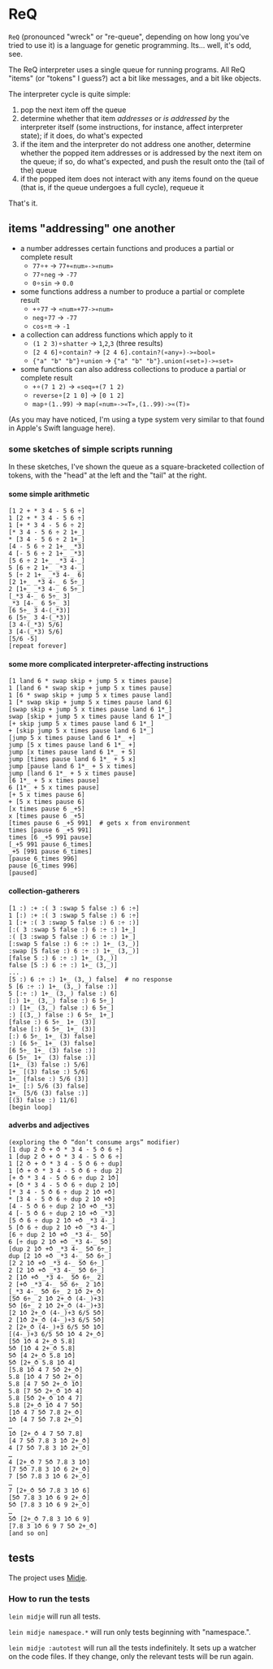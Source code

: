 # ReQ

`ReQ` (pronounced "wreck" or "re-queue", depending on how long you've tried to use it) is a language for genetic programming. Its... well, it's odd, see.

The ReQ interpreter uses a single queue for running programs. All ReQ "items" (or "tokens" I guess?) act a bit like messages, and a bit like objects.

The interpreter cycle is quite simple:

1. pop the next item off the queue
2. determine whether that item _addresses_ or _is addressed by_ the interpreter itself (some instructions, for instance, affect interpreter state); if it does, do what's expected
3. if the item and the interpreter do not address one another, determine whether the popped item addresses or is addressed by the next item on the queue; if so, do what's expected, and push the result onto the (tail of the) queue
4. if the popped item does not interact with any items found on the queue (that is, if the queue undergoes a full cycle), requeue it

That's it.

## items "addressing" one another

- a number addresses certain functions and produces a partial or complete result
  - `77`∘`+` -> `77+«num»->«num»`
  - `77`∘`neg` -> `-77`
  - `0`∘`sin` -> `0.0`
- some functions address a number to produce a partial or complete result
  - `+`∘`77` -> `«num»+77->«num»`
  - `neg`∘`77` -> `-77`
  - `cos`∘`π` -> `-1`
- a collection can address functions which apply to it
  - `(1 2 3)`∘`shatter` -> `1`,`2`,`3` (three results)
  - `[2 4 6]`∘`contain?` -> `[2 4 6].contain?(«any»)->«bool»`
  - `{"a" "b" "b"}`∘`union` -> `{"a" "b" "b"}.union(«set»)->«set»`
- some functions can also address collections to produce a partial or complete result
  - `+`∘`(7 1 2)` -> `«seq»+(7 1 2)`
  - `reverse`∘`[2 1 0]` -> `[0 1 2]`
  - `map`∘`(1..99)` -> `map(«num»->«T»,(1..99)->«(T)»`

(As you may have noticed, I'm using a type system very similar to that found in Apple's Swift language here).

### some sketches of simple scripts running

In these sketches, I've shown the queue as a square-bracketed collection of tokens, with the "head" at the left and the "tail" at the right.

#### some simple arithmetic

```text
[1 2 + * 3 4 - 5 6 ÷]
1 [2 + * 3 4 - 5 6 ÷]
1 [+ * 3 4 - 5 6 ÷ 2]
[* 3 4 - 5 6 ÷ 2 1+_]
* [3 4 - 5 6 ÷ 2 1+_]
[4 - 5 6 ÷ 2 1+_ _*3]
4 [- 5 6 ÷ 2 1+_ _*3]
[5 6 ÷ 2 1+_ _*3 4-_]
5 [6 ÷ 2 1+_ _*3 4-_]
5 [÷ 2 1+_ _*3 4-_ 6]
[2 1+_ _*3 4-_ 6 5÷_]
2 [1+_ _*3 4-_ 6 5÷_]
[_*3 4-_ 6 5÷_ 3]
_*3 [4-_ 6 5÷_ 3]
[6 5÷_ 3 4-(_*3)]
6 [5÷_ 3 4-(_*3)]
[3 4-(_*3) 5/6]
3 [4-(_*3) 5/6]
[5/6 -5]
[repeat forever]
```

#### some more complicated interpreter-affecting instructions

```text
[1 land 6 * swap skip + jump 5 x times pause]
1 [land 6 * swap skip + jump 5 x times pause]
1 [6 * swap skip + jump 5 x times pause land]
1 [* swap skip + jump 5 x times pause land 6]
[swap skip + jump 5 x times pause land 6 1*_]
swap [skip + jump 5 x times pause land 6 1*_]
[+ skip jump 5 x times pause land 6 1*_]
+ [skip jump 5 x times pause land 6 1*_]
[jump 5 x times pause land 6 1*_ +]
jump [5 x times pause land 6 1*_ +]
jump [x times pause land 6 1*_ + 5]
jump [times pause land 6 1*_ + 5 x]
jump [pause land 6 1*_ + 5 x times]
jump [land 6 1*_ + 5 x times pause]
[6 1*_ + 5 x times pause]
6 [1*_ + 5 x times pause]
[+ 5 x times pause 6]
+ [5 x times pause 6]
[x times pause 6 _+5]
x [times pause 6 _+5]
[times pause 6 _+5 991]  # gets x from environment
times [pause 6 _+5 991]
times [6 _+5 991 pause]
[_+5 991 pause 6_times]
_+5 [991 pause 6_times]
[pause 6_times 996]
pause [6_times 996]
[paused]
```

#### collection-gatherers

```text
[1 :) :+ :( 3 :swap 5 false :) 6 :÷]
1 [:) :+ :( 3 :swap 5 false :) 6 :÷]
1 [:+ :( 3 :swap 5 false :) 6 :÷ :)]
[:( 3 :swap 5 false :) 6 :÷ :) 1+_]
:( [3 :swap 5 false :) 6 :÷ :) 1+_]
[:swap 5 false :) 6 :÷ :) 1+_ (3,_)]
:swap [5 false :) 6 :÷ :) 1+_ (3,_)]
[false 5 :) 6 :÷ :) 1+_ (3,_)]
false [5 :) 6 :÷ :) 1+_ (3,_)]
...
[5 :) 6 :÷ :) 1+_ (3,_) false]  # no response
5 [6 :÷ :) 1+_ (3,_) false :)]
5 [:÷ :) 1+_ (3,_) false :) 6]
[:) 1+_ (3,_) false :) 6 5÷_]
:) [1+_ (3,_) false :) 6 5÷_]
:) [(3,_) false :) 6 5÷_ 1+_]
[false :) 6 5÷_ 1+_ (3)]
false [:) 6 5÷_ 1+_ (3)]
[:) 6 5÷_ 1+_ (3) false]
:) [6 5÷_ 1+_ (3) false]
[6 5÷_ 1+_ (3) false :)]
6 [5÷_ 1+_ (3) false :)]
[1+_ (3) false :) 5/6]
1+_ [(3) false :) 5/6]
1+_ [false :) 5/6 (3)]
1+_ [:) 5/6 (3) false]
1+_ [5/6 (3) false :)]
[(3) false :) 11/6]
[begin loop]
```

#### adverbs and adjectives

~~~ text
(exploring the ⥀ “don’t consume args” modifier)
[1 dup 2 ⥀ + ⥀ * 3 4 - 5 ⥀ 6 ÷]
1 [dup 2 ⥀ + ⥀ * 3 4 - 5 ⥀ 6 ÷]
1 [2 ⥀ + ⥀ * 3 4 - 5 ⥀ 6 ÷ dup]
1 [⥀ + ⥀ * 3 4 - 5 ⥀ 6 ÷ dup 2]
[+ ⥀ * 3 4 - 5 ⥀ 6 ÷ dup 2 1⥀]
+ [⥀ * 3 4 - 5 ⥀ 6 ÷ dup 2 1⥀]
[* 3 4 - 5 ⥀ 6 ÷ dup 2 1⥀ +⥀]
* [3 4 - 5 ⥀ 6 ÷ dup 2 1⥀ +⥀]
[4 - 5 ⥀ 6 ÷ dup 2 1⥀ +⥀ _*3]
4 [- 5 ⥀ 6 ÷ dup 2 1⥀ +⥀ _*3]
[5 ⥀ 6 ÷ dup 2 1⥀ +⥀ _*3 4-_]
5 [⥀ 6 ÷ dup 2 1⥀ +⥀ _*3 4-_]
[6 ÷ dup 2 1⥀ +⥀ _*3 4-_ 5⥀]
6 [÷ dup 2 1⥀ +⥀ _*3 4-_ 5⥀]
[dup 2 1⥀ +⥀ _*3 4-_ 5⥀ 6÷_]
dup [2 1⥀ +⥀ _*3 4-_ 5⥀ 6÷_]
[2 2 1⥀ +⥀ _*3 4-_ 5⥀ 6÷_]
2 [2 1⥀ +⥀ _*3 4-_ 5⥀ 6÷_]
2 [1⥀ +⥀ _*3 4-_ 5⥀ 6÷_ 2]
2 [+⥀ _*3 4-_ 5⥀ 6÷_ 2 1⥀]
[_*3 4-_ 5⥀ 6÷_ 2 1⥀ 2+_⥀]
[5⥀ 6÷_ 2 1⥀ 2+_⥀ (4-_)+3]
5⥀ [6÷_ 2 1⥀ 2+_⥀ (4-_)+3]
[2 1⥀ 2+_⥀ (4-_)+3 6/5 5⥀]
2 [1⥀ 2+_⥀ (4-_)+3 6/5 5⥀]
2 [2+_⥀ (4-_)+3 6/5 5⥀ 1⥀]
[(4-_)+3 6/5 5⥀ 1⥀ 4 2+_⥀]
[5⥀ 1⥀ 4 2+_⥀ 5.8]
5⥀ [1⥀ 4 2+_⥀ 5.8]
5⥀ [4 2+_⥀ 5.8 1⥀]
5⥀ [2+_⥀ 5.8 1⥀ 4]
[5.8 1⥀ 4 7 5⥀ 2+_⥀]
5.8 [1⥀ 4 7 5⥀ 2+_⥀]
5.8 [4 7 5⥀ 2+_⥀ 1⥀]
5.8 [7 5⥀ 2+_⥀ 1⥀ 4]
5.8 [5⥀ 2+_⥀ 1⥀ 4 7]
5.8 [2+_⥀ 1⥀ 4 7 5⥀]
[1⥀ 4 7 5⥀ 7.8 2+_⥀]
1⥀ [4 7 5⥀ 7.8 2+_⥀]
…
1⥀ [2+_⥀ 4 7 5⥀ 7.8]
[4 7 5⥀ 7.8 3 1⥀ 2+_⥀]
4 [7 5⥀ 7.8 3 1⥀ 2+_⥀]
…
4 [2+_⥀ 7 5⥀ 7.8 3 1⥀]
[7 5⥀ 7.8 3 1⥀ 6 2+_⥀]
7 [5⥀ 7.8 3 1⥀ 6 2+_⥀]
…
7 [2+_⥀ 5⥀ 7.8 3 1⥀ 6]
[5⥀ 7.8 3 1⥀ 6 9 2+_⥀]
5⥀ [7.8 3 1⥀ 6 9 2+_⥀]
…
5⥀ [2+_⥀ 7.8 3 1⥀ 6 9]
[7.8 3 1⥀ 6 9 7 5⥀ 2+_⥀]
[and so on]
~~~


## tests

The project uses [Midje](https://github.com/marick/Midje/).

### How to run the tests

`lein midje` will run all tests.

`lein midje namespace.*` will run only tests beginning with "namespace.".

`lein midje :autotest` will run all the tests indefinitely. It sets up a
watcher on the code files. If they change, only the relevant tests will be
run again.
